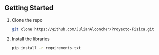 <!-- GETTING STARTED -->
## Getting Started

1. Clone the repo
   ```sh
   git clone https://github.com/JulianAlconcher/Proyecto-Fisica.git
   ```
2. Install the libraries
   ```sh
   pip install -r requirements.txt
   ```